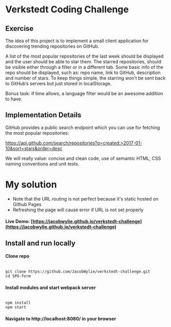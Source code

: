 # Verkstedt Coding Challenge

## Exercise

The idea of this project is to implement a small client application for discovering
trending repositories on GitHub.

A list of the most popular repositories of the last week should be displayed and the
user should be able to star them. The starred repositories, should be visible either
through a filter or in a different tab. Some basic info of the repo should be displayed,
such as: repo name, link to GitHub, description and number of stars. To keep things
simple, the starring won’t be sent back to GitHub’s servers but just stored in
localStorage.

Bonus task: if time allows, a language filter would be an awesome addition to have.

## Implementation Details

GitHub provides a public search endpoint which you can use for fetching the most
popular repositories:

https://api.github.com/search/repositories?q=created:>2017-01-10&sort=stars&order=desc

We will really value: concise and clean code, use of semantic HTML, CSS naming
conventions and unit tests.

# My solution

* Note that the URL routing is not perfect because it's static hosted on Github Pages
* Refreshing the page will cause error if URL is not set properly 

#### Live Demo: [https://jacobwylie.github.io/verkstedt-challenge](https://jacobwylie.github.io/verkstedt-challenge)

## Install and run locally

#### Clone repo

```

git clone https://github.com/JacobWylie/verkstedt-challenge.git
cd SPO-form

```

#### Install modules and start webpack server

```

npm install
npm start

```

#### Navigate to http://localhost:8080/ in your browser





















